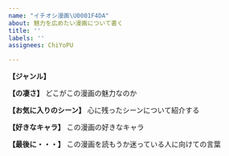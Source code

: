 ```yaml
---
name: "イチオシ漫画\U0001F4DA"
about: 魅力を広めたい漫画について書く
title: ''
labels: ''
assignees: ChiYoPU

---
```


**【ジャンル】**

**【の凄さ】**
どこがこの漫画の魅力なのか

**【お気に入りのシーン】**
心に残ったシーンについて紹介する

**【好きなキャラ】**
この漫画の好きなキャラ

**【最後に・・・】**
この漫画を読もうか迷っている人に向けての言葉
